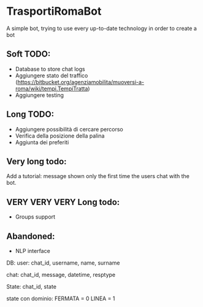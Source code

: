 # TrasportiRomaBot
A simple bot, trying to use every up-to-date technology in order to create a bot

## Soft TODO:
  * Database to store chat logs
  * Aggiungere stato del traffico (https://bitbucket.org/agenziamobilita/muoversi-a-roma/wiki/tempi.TempiTratta)
  * Aggiungere testing

## Long TODO:
* Aggiungere possibilità di cercare percorso
* Verifica della posizione della palina
* Aggiunta dei preferiti

## Very long todo:
  Add a tutorial: message shown only the first time the users chat with the bot.

## VERY VERY VERY Long todo:
  * Groups support

## Abandoned:
  * NLP interface

DB:
user:
chat_id, username, name, surname

chat:
chat_id, message, datetime, resptype

State:
chat_id, state


state con dominio:
FERMATA = 0
LINEA   = 1
